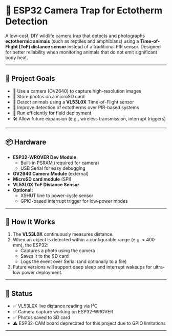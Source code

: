 # 🦎 ESP32 Camera Trap for Ectotherm Detection

A low-cost, DIY wildlife camera trap that detects and photographs **ectothermic animals** (such as reptiles and amphibians) using a **Time-of-Flight (ToF) distance sensor** instead of a traditional PIR sensor. Designed for better reliability when monitoring animals that do not emit significant body heat.

---

## 🎯 Project Goals

- 📸 Use a camera (OV2640) to capture high-resolution images
- 💾 Store photos on a microSD card
- 🧠 Detect animals using a **VL53L0X** Time-of-Flight sensor
- 🦎 Improve detection of ectotherms over PIR-based systems
- 🔋 Run efficiently for field deployment
- 🛠️ Allow future expansion (e.g., wireless transmission, interrupt triggers)

---

## 📦 Hardware

- **ESP32-WROVER Dev Module**
  - Built-in PSRAM (required for camera)
  - USB Serial for easy debugging
- **OV2640 Camera Module** (external)
- **MicroSD card module** (SPI)
- **VL53L0X ToF Distance Sensor**
- **Optional:**
  - XSHUT line to power-cycle sensor
  - GPIO-based interrupt trigger for low-power modes

---

## 🧠 How It Works

1. The **VL53L0X** continuously measures distance.
2. When an object is detected within a configurable range (e.g. < 400 mm), the ESP32:
   - Captures a photo using the camera
   - Saves it to the SD card
   - Logs the event over Serial (and optionally to a file)
3. Future versions will support deep sleep and interrupt wakeups for ultra-low power deployment.

---

## 🔧 Status

- ✅ VL53L0X live distance reading via I²C
- ✅ Camera capture working on ESP32-WROVER
- ✅ Photos saved to SD card
- ⚠️ ESP32-CAM board deprecated for this project due to GPIO limitations

---
